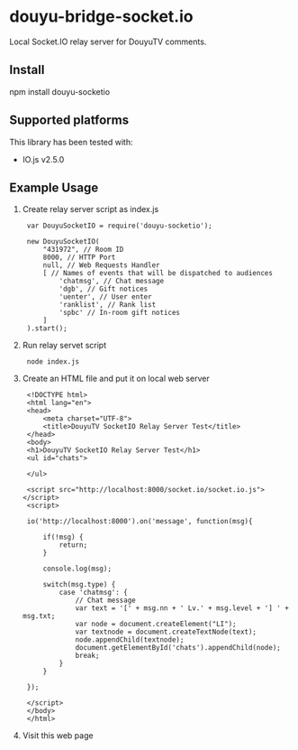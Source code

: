 # douyu-bridge-socket.io
Local Socket.IO relay server for DouyuTV comments.

## Install
npm install douyu-socketio

## Supported platforms
This library has been tested with:

- IO.js v2.5.0

## Example Usage

1. Create relay server script as index.js

		var DouyuSocketIO = require('douyu-socketio');

		new DouyuSocketIO(
			"431972", // Room ID
			8000, // HTTP Port
			null, // Web Requests Handler
			[ // Names of events that will be dispatched to audiences
				'chatmsg', // Chat message
				'dgb', // Gift notices
				'uenter', // User enter
				'ranklist', // Rank list
				'spbc' // In-room gift notices
			]
		).start();

2. Run relay servet script

		node index.js

3. Create an HTML file and put it on local web server

		<!DOCTYPE html>
		<html lang="en">
		<head>
			<meta charset="UTF-8">
			<title>DouyuTV SocketIO Relay Server Test</title>
		</head>
		<body>
		<h1>DouyuTV SocketIO Relay Server Test</h1>
		<ul id="chats">

		</ul>

		<script src="http://localhost:8000/socket.io/socket.io.js"></script>
		<script>

		io('http://localhost:8000').on('message', function(msg){
		  	
			if(!msg) {
				return;
			}

			console.log(msg);

			switch(msg.type) {
				case 'chatmsg': {
					// Chat message
					var text = '[' + msg.nn + ' Lv.' + msg.level + '] ' + msg.txt;
					var node = document.createElement("LI");
					var textnode = document.createTextNode(text);
					node.appendChild(textnode);
					document.getElementById('chats').appendChild(node);
					break;
				}
			}

		});

		</script>
		</body>
		</html>

4. Visit this web page